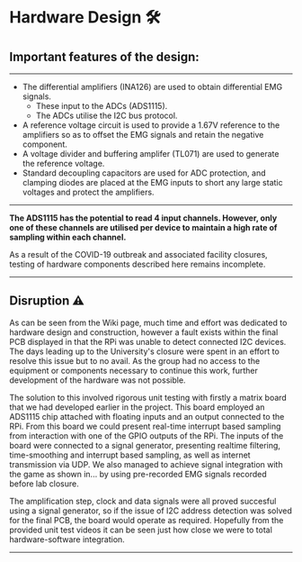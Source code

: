 # Hardware Design :hammer_and_wrench:

## Important features of the design:

---

* The differential amplifiers (INA126) are used to obtain differential EMG signals.
   * These input to the ADCs (ADS1115).
   * The ADCs utilise the I2C bus protocol.
* A reference voltage circuit is used to provide a 1.67V reference to the amplifiers so as to offset the EMG signals and retain the negative component.
* A voltage divider and buffering amplifer (TL071) are used to generate the reference voltage.
* Standard decoupling capacitors are used for ADC protection, and clamping diodes are placed at the EMG inputs to short any large static voltages and protect the amplifiers. 

---

**The ADS1115 has the potential to read 4 input channels. However, only one of these channels are utilised per device to maintain a high rate of sampling within each channel.**

As a result of the COVID-19 outbreak and associated facility closures, testing of hardware components described here remains incomplete.

---

## Disruption :warning: 

As can be seen from the Wiki page, much time and effort was dedicated to hardware design and construction, however a fault exists within the final PCB displayed in that the RPi was unable to detect connected I2C devices. The days leading up to the University's closure were spent in an effort to resolve this issue but to no avail. As the group had no access to the equipment or components necessary to continue this work, further development of the hardware was not possible.

The solution to this involved rigorous unit testing with firstly a matrix board that we had developed earlier in the project. This board employed an ADS1115 chip attached with floating inputs and an output connected to the RPi. From this board we could present real-time interrupt based sampling from interaction with one of the GPIO outputs of the RPi. The inputs of the board were connected to a signal generator, presenting realtime filtering, time-smoothing and interrupt based sampling, as well as internet transmission via UDP. We also managed to achieve signal integration with the game as shown in... by using pre-recorded EMG signals recorded before lab closure.

The amplification step, clock and data signals were all proved succesful using a signal generator, so if the issue of I2C address detection was solved for the final PCB, the board would operate as required. Hopefully from the provided unit test videos it can be seen just how close we were to total hardware-software integration. 

---
